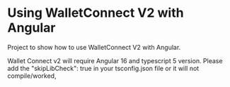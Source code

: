 # Using WalletConnect V2 with Angular

Project to show how to use WalletConnect V2 with Angular.

Wallet Connect v2 will require Angular 16 and typescript 5 version.
Please add the   "skipLibCheck": true  in your tsconfig.json file or it will not compile/worked,
